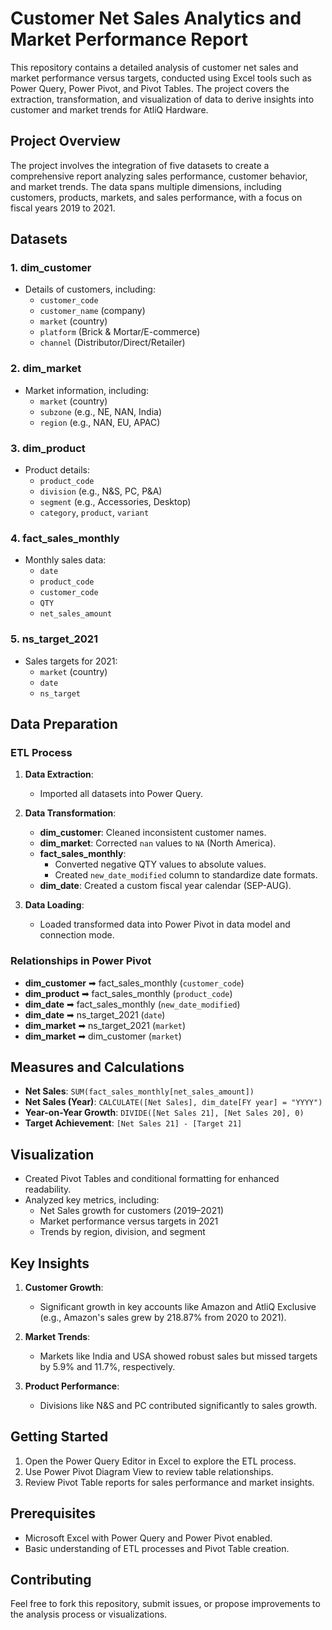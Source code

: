 # Customer Net Sales Analytics and Market Performance Report

This repository contains a detailed analysis of customer net sales and market performance versus targets, conducted using Excel tools such as Power Query, Power Pivot, and Pivot Tables. The project covers the extraction, transformation, and visualization of data to derive insights into customer and market trends for AtliQ Hardware.

## Project Overview

The project involves the integration of five datasets to create a comprehensive report analyzing sales performance, customer behavior, and market trends. The data spans multiple dimensions, including customers, products, markets, and sales performance, with a focus on fiscal years 2019 to 2021.

## Datasets

### 1. **dim_customer**
   - Details of customers, including:
     - `customer_code`
     - `customer_name` (company)
     - `market` (country)
     - `platform` (Brick & Mortar/E-commerce)
     - `channel` (Distributor/Direct/Retailer)

### 2. **dim_market**
   - Market information, including:
     - `market` (country)
     - `subzone` (e.g., NE, NAN, India)
     - `region` (e.g., NAN, EU, APAC)

### 3. **dim_product**
   - Product details:
     - `product_code`
     - `division` (e.g., N&S, PC, P&A)
     - `segment` (e.g., Accessories, Desktop)
     - `category`, `product`, `variant`

### 4. **fact_sales_monthly**
   - Monthly sales data:
     - `date`
     - `product_code`
     - `customer_code`
     - `QTY`
     - `net_sales_amount`

### 5. **ns_target_2021**
   - Sales targets for 2021:
     - `market` (country)
     - `date`
     - `ns_target`

## Data Preparation

### ETL Process
1. **Data Extraction**:
   - Imported all datasets into Power Query.

2. **Data Transformation**:
   - **dim_customer**: Cleaned inconsistent customer names.
   - **dim_market**: Corrected `nan` values to `NA` (North America).
   - **fact_sales_monthly**:
     - Converted negative QTY values to absolute values.
     - Created `new_date_modified` column to standardize date formats.
   - **dim_date**: Created a custom fiscal year calendar (SEP-AUG).

3. **Data Loading**:
   - Loaded transformed data into Power Pivot in data model and connection mode.

### Relationships in Power Pivot
- **dim_customer** ➡ fact_sales_monthly (`customer_code`)
- **dim_product** ➡ fact_sales_monthly (`product_code`)
- **dim_date** ➡ fact_sales_monthly (`new_date_modified`)
- **dim_date** ➡ ns_target_2021 (`date`)
- **dim_market** ➡ ns_target_2021 (`market`)
- **dim_market** ➡ dim_customer (`market`)

## Measures and Calculations

- **Net Sales**: `SUM(fact_sales_monthly[net_sales_amount])`
- **Net Sales (Year)**: `CALCULATE([Net Sales], dim_date[FY year] = "YYYY")`
- **Year-on-Year Growth**: `DIVIDE([Net Sales 21], [Net Sales 20], 0)`
- **Target Achievement**: `[Net Sales 21] - [Target 21]`

## Visualization

- Created Pivot Tables and conditional formatting for enhanced readability.
- Analyzed key metrics, including:
  - Net Sales growth for customers (2019–2021)
  - Market performance versus targets in 2021
  - Trends by region, division, and segment

## Key Insights

1. **Customer Growth**:
   - Significant growth in key accounts like Amazon and AtliQ Exclusive (e.g., Amazon's sales grew by 218.87% from 2020 to 2021).

2. **Market Trends**:
   - Markets like India and USA showed robust sales but missed targets by 5.9% and 11.7%, respectively.

3. **Product Performance**:
   - Divisions like N&S and PC contributed significantly to sales growth.



## Getting Started

1. Open the Power Query Editor in Excel to explore the ETL process.
2. Use Power Pivot Diagram View to review table relationships.
3. Review Pivot Table reports for sales performance and market insights.

## Prerequisites

- Microsoft Excel with Power Query and Power Pivot enabled.
- Basic understanding of ETL processes and Pivot Table creation.

## Contributing

Feel free to fork this repository, submit issues, or propose improvements to the analysis process or visualizations.
